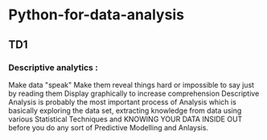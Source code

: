 # Python-for-data-analysis

## TD1

### Descriptive analytics : 

Make data "speak" Make them reveal things hard or impossible to say just by reading them Display graphically to increase comprehension
Descriptive Analysis is probably the most important process of Analysis which is basically exploring the data set, extracting knowledge from data using various Statistical Techniques and KNOWING YOUR DATA INSIDE OUT before you do any sort of Predictive Modelling and Anlaysis.
